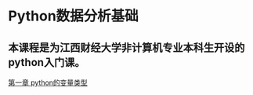 # Python数据分析基础

## 本课程是为江西财经大学非计算机专业本科生开设的python入门课。

[第一章 python的变量类型](https://nbviewer.jupyter.org/github/cacolola/python-LEC/blob/master/1-variable_string_number.ipynb)
